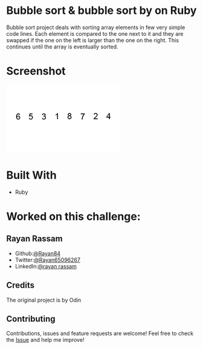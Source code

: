 # Bubble sort & bubble sort by on Ruby
Bubble sort project deals with sorting array elements in few very simple code lines. 
Each element is compared to the one next to it and they are swapped if the one on the left is larger than the one on the right. This continues until the array is eventually sorted.

# Screenshot
<img src='./Bubble-sort-example-300px.gif'> 

# Built With
* Ruby

# Worked on this challenge:

## Rayan Rassam
* Github:[@Rayan84](https://github.com/Rayan84)
* Twitter:[@Rayan65096267](https://twitter.com/Rayan65096267)
* LinkedIn:[@rayan rassam](https://www.linkedin.com/in/rayan-rassam-18a0a426/)

## Credits
The original project is by Odin[](https://www.theodinproject.com/courses/ruby-programming/lessons/bubble-sort)

## Contributing
Contributions, issues and feature requests are welcome!
Feel free to check the [Issue](https://github.com/Rayan84/Bubble_sort/issues) and help me improve!

